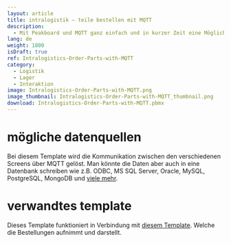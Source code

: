 ```yaml
---
layout: article
title: intralogistik – teile bestellen mit MQTT
description: 
  - Mit Peakboard und MQTT ganz einfach und in kurzer Zeit eine Möglichkeit schaffen, Bestellungen von Produktionsteilen, die in der Fertigung benötigt werden, anzulegen und dann per Knopfdruck an die Intralogistik zu senden.
lang: de
weight: 1800
isDraft: true
ref: Intralogistics-Order-Parts-with-MQTT
category:
  - Logistik
  - Lager
  - Interaktion
image: Intralogistics-Order-Parts-with-MQTT.png
image_thumbnail: Intralogistics-Order-Parts-with-MQTT_thumbnail.png
download: Intralogistics-Order-Parts-with-MQTT.pbmx
---
```


# mögliche datenquellen

Bei diesem Template wird die Kommunikation zwischen den verschiedenen Screens über MQTT gelöst. Man könnte die Daten aber auch in eine Datenbank schreiben wie z.B. ODBC, MS SQL Server, Oracle, MySQL, PostgreSQL, MongoDB und [viele mehr](https://peakboard.com/datenanbindungen/).

# verwandtes template

Dieses Template funktioniert in Verbindung mit [diesem Template](https://templates.peakboard.com/Intralogistics-Receive-Orders-via-MQTT/de). Welche die Bestellungen aufnimmt und darstellt.